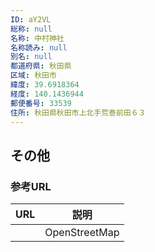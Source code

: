 ```yaml
---
ID: aY2VL
総称: null
名称: 中村神社
名称読み: null
別名: null
都道府県: 秋田県
区域: 秋田市
緯度: 39.6918364
経度: 140.1436944
郵便番号: 33539
住所: 秋田県秋田市上北手荒巻前田６３
---
```


## その他

### 参考URL

| URL | 説明          |
| --- | ------------- |
|     | OpenStreetMap |

